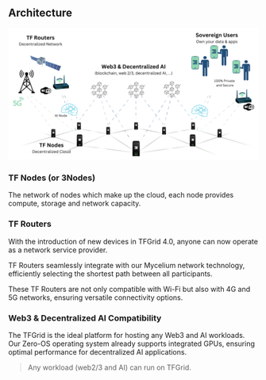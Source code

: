 
## Architecture

![](img/architecture.png)

### TF Nodes (or 3Nodes)

The network of nodes which make up the cloud, each node provides compute, storage and network capacity.

### TF Routers

With the introduction of new devices in TFGrid 4.0, anyone can now operate as a network service provider.

TF Routers seamlessly integrate with our Mycelium network technology, efficiently selecting the shortest path between all participants.

These TF Routers are not only compatible with Wi-Fi but also with 4G and 5G networks, ensuring versatile connectivity options.

### Web3 & Decentralized AI Compatibility

The TFGrid is the ideal platform for hosting any Web3 and AI workloads. Our Zero-OS operating system already supports integrated GPUs, ensuring optimal performance for decentralized AI applications.


> Any workload (web2/3 and AI) can run on TFGrid.